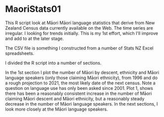 MaoriStats01
============
This R script look at Māori Māori language statistics that derive from New Zealand Census data currently available on the Web. The time series are irregular. I looking for trends initially. This is my 1st effort, which I'll improve and add to at the later stage.

The CSV file is something I constructed from a number of Stats NZ Excel spreadsheets.

I divided the R script into a number of sections.

In the 1st section I plot the number of Māori by descent, ethnicity and Māori language speakers (only those claiming Māori ethnicity), from 1996 and do a rough projection to 2021, the most likely date of the next census. Note a question on language use has only been asked since 2001. Plot 1, shows there has been a reasonably consistent increase in the number of Māori claiming Māori descent and Māori ethnicity, but a reasonably steady decrease in the number of Māori language speakers. In the next sections, I look more closely at the Māori language speakers.


